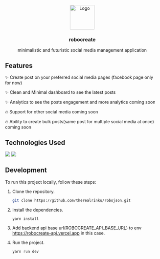 <div align="center">
    <img src="https://cdn-icons-png.flaticon.com/128/12435/12435234.png" alt="Logo" width="80" height="80">
    <h3>robocreate</h3>
    <p>minimalistic and futuristic social media management application</p>
</div>

## Features

✨ Create post on your preferred social media pages (facebook page only for now)


✨ Clean and Minimal dashboard to see the latest posts 


✨ Analytics to see the posts engagement and more analytics coming soon


🔥 Support for other social media coming soon 


🔥 Ability to create bulk posts(same post for multiple social media at once) coming soon


## Technologies Used
<img src="https://img.shields.io/badge/next-000000?style=for-the-badge&logo=nextdotjs&logoColor=white"/>
<img src="https://img.shields.io/badge/typescript-000000?style=for-the-badge&logo=typescript&logoColor=blue"/>

## Development

To run this project locally, follow these steps:

1. Clone the repository.
   ```bash
   git clone https://github.com/therealrinku/robojson.git

2. Install the dependencies.
   ```bash
   yarn install
   
3. Add backend api base url(ROBOCREATE_API_BASE_URL) to env https://robocreate-api.vercel.app in this case.

4. Run the project.
   ```bash
   yarn run dev

